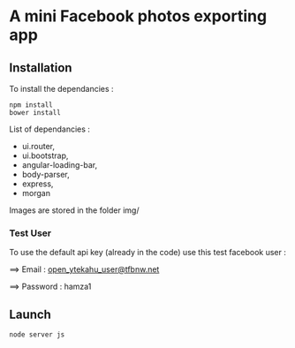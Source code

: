# A mini Facebook photos exporting app

## Installation

To install the dependancies :

 ```
 npm install
 bower install
 ```
 
List of dependancies :
* ui.router, 
* ui.bootstrap, 
* angular-loading-bar,
* body-parser,
* express,
* morgan

Images are stored in the folder img/

### Test User

To use the default api key (already in the code) use this test facebook user :

==> Email    : open_ytekahu_user@tfbnw.net

==> Password : hamza1

## Launch

```
node server js
```